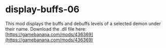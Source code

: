 # display-buffs-06
This mod displays the buffs and debuffs levels of a selected demon under their name.
Download the .dll file here: [https://gamebanana.com/mods/436369](https://gamebanana.com/mods/436369)
